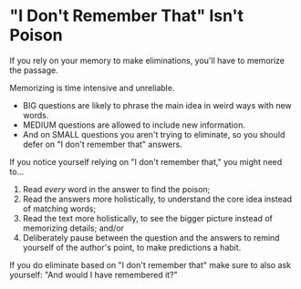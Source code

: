 # "I Don't Remember That" Isn't Poison

If you rely on your memory to make eliminations, you'll have to memorize the passage.

Memorizing is time intensive and unreliable.

- BIG questions are likely to phrase the main idea in weird ways with new words.
- MEDIUM questions are allowed to include new information.
- And on SMALL questions you aren't trying to eliminate, so you should defer on "I don't remember that" answers.

If you notice yourself relying on "I don't remember that," you might need to...

1. Read *every* word in the answer to find the poison;
1. Read the answers more holistically, to understand the core idea instead of matching words;
1. Read the text more holistically, to see the bigger picture instead of memorizing details; and/or
1. Deliberately pause between the question and the answers to remind yourself of the author's point, to make predictions a habit.

If you do eliminate based on "I don't remember that" make sure to also ask yourself: "And would I have remembered it?"
